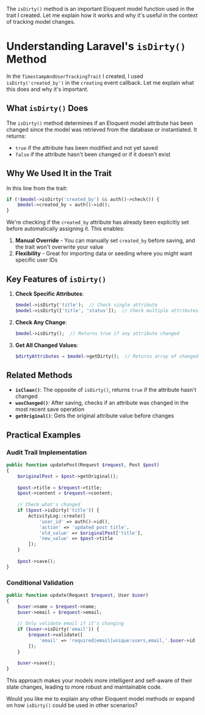 The `isDirty()` method is an important Eloquent model function used in the trait I created. Let me explain how it works and why it's useful in the context of tracking model changes.

# Understanding Laravel's `isDirty()` Method

In the `TimestampAndUserTrackingTrait` I created, I used `isDirty('created_by')` in the `creating` event callback. Let me explain what this does and why it's important.

## What `isDirty()` Does

The `isDirty()` method determines if an Eloquent model attribute has been changed since the model was retrieved from the database or instantiated. It returns:

- `true` if the attribute has been modified and not yet saved
- `false` if the attribute hasn't been changed or if it doesn't exist

## Why We Used It in the Trait

In this line from the trait:

```php
if (!$model->isDirty('created_by') && auth()->check()) {
    $model->created_by = auth()->id();
}
```

We're checking if the `created_by` attribute has already been explicitly set before automatically assigning it. This enables:

1. **Manual Override** - You can manually set `created_by` before saving, and the trait won't overwrite your value
2. **Flexibility** - Great for importing data or seeding where you might want specific user IDs

## Key Features of `isDirty()`

1. **Check Specific Attributes**:
   ```php
   $model->isDirty('title');  // Check single attribute
   $model->isDirty(['title', 'status']);  // Check multiple attributes
   ```

2. **Check Any Change**:
   ```php
   $model->isDirty();  // Returns true if any attribute changed
   ```

3. **Get All Changed Values**:
   ```php
   $dirtyAttributes = $model->getDirty();  // Returns array of changed attributes
   ```

## Related Methods

- **`isClean()`**: The opposite of `isDirty()`, returns `true` if the attribute hasn't changed
- **`wasChanged()`**: After saving, checks if an attribute was changed in the most recent save operation
- **`getOriginal()`**: Gets the original attribute value before changes

## Practical Examples

### Audit Trail Implementation

```php
public function updatePost(Request $request, Post $post)
{
    $originalPost = $post->getOriginal();
    
    $post->title = $request->title;
    $post->content = $request->content;
    
    // Check what's changed
    if ($post->isDirty('title')) {
        ActivityLog::create([
            'user_id' => auth()->id(),
            'action' => 'updated post title',
            'old_value' => $originalPost['title'],
            'new_value' => $post->title
        ]);
    }
    
    $post->save();
}
```

### Conditional Validation

```php
public function update(Request $request, User $user)
{
    $user->name = $request->name;
    $user->email = $request->email;
    
    // Only validate email if it's changing
    if ($user->isDirty('email')) {
        $request->validate([
            'email' => 'required|email|unique:users,email,'.$user->id
        ]);
    }
    
    $user->save();
}
```

This approach makes your models more intelligent and self-aware of their state changes, leading to more robust and maintainable code.

Would you like me to explain any other Eloquent model methods or expand on how `isDirty()` could be used in other scenarios?